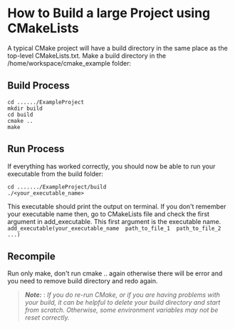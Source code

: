 # How to Build a large Project using CMakeLists

A typical CMake project will have a build directory in the same place as the top-level CMakeLists.txt. Make a build directory in the /home/workspace/cmake_example folder:

## Build Process
```
cd ....../ExampleProject
mkdir build
cd build
cmake ..
make
```

## Run Process
If everything has worked correctly, you should now be able to run your executable from the build folder:
```
cd ......./ExampleProject/build
./<your_executable_name>
```
This executable should print the output on terminal.
If you don't remember your executable name then, go to CMakeLists file and check the first argument in add_executable. This first argument is the executable name. `add_executable(your_executable_name  path_to_file_1  path_to_file_2 ...)`

## Recompile

Run only make, don't run cmake .. again otherwise there will be error and you need to remove build directory and redo again.

> ***Note:*** : _If you do re-run CMake, or if you are having problems with your build, it can be helpful to delete your build directory and start from scratch. Otherwise, some environment variables may not be reset correctly._
